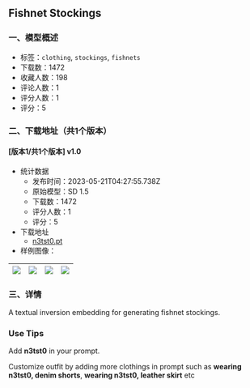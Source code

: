 ## Fishnet Stockings
### 一、模型概述

- 标签：`clothing`, `stockings`, `fishnets`
- 下载数：1472
- 收藏人数：198
- 评论人数：1
- 评分人数：1
- 评分：5

### 二、下载地址（共1个版本）

#### [版本1/共1个版本] v1.0

- 统计数据
  - 发布时间：2023-05-21T04:27:55.738Z
  - 原始模型：SD 1.5
  - 下载数：1472
  - 评分人数：1
  - 评分：5
- 下载地址
  - [n3tst0.pt](https://civitai.com/api/download/models/76477)
- 样例图像：

| <img src="https://image.civitai.com/xG1nkqKTMzGDvpLrqFT7WA/f513acae-3fb5-4fad-b37b-94542488506f/width=450/856323.jpeg" /> | <img src="https://image.civitai.com/xG1nkqKTMzGDvpLrqFT7WA/8a1d35af-d416-48be-af4c-ae40c922bbd1/width=450/856324.jpeg" /> | <img src="https://image.civitai.com/xG1nkqKTMzGDvpLrqFT7WA/b55bf665-3789-4f56-b5a2-28bfdf546ed1/width=450/856326.jpeg" /> | <img src="https://image.civitai.com/xG1nkqKTMzGDvpLrqFT7WA/d72edafa-5a4a-4bb5-aace-4e97c01e391c/width=450/856327.jpeg" /> |
| ---- | ---- | ---- | ---- |


### 三、详情
<p>A textual inversion embedding for generating fishnet stockings.</p><p></p><h3>Use Tips</h3><p>Add <strong>n3tst0</strong> in your prompt.</p><p>Customize outfit by adding more clothings in prompt such as <strong>wearing n3tst0, denim shorts</strong>, <strong>wearing n3tst0, leather skirt</strong> etc</p>